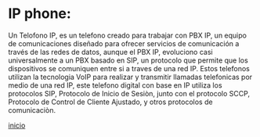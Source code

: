 # IP phone:
Un Telofono IP, es un telefono creado para trabajar con PBX IP, un equipo de comunicaciones diseñado para ofrecer servicios de comunicación a través de las redes de datos, aunque el PBX IP, evoluciono casi universalmente a un PBX basado en SIP, un protocolo que permite que los dispositivos se comuniquen entre si a traves de una red IP. 
Estos telefonos utilizan la tecnologia VoIP para realizar y transmitir llamadas telefonicas por medio de una red IP, este telefono digital con base en IP utiliza los protocolos SIP, Protocolo de Inicio de Sesiòn, junto con el protocolo SCCP, Protocolo de Control de Cliente Ajustado, y otros protocolos de comunicaciòn.

[inicio](README.md)
